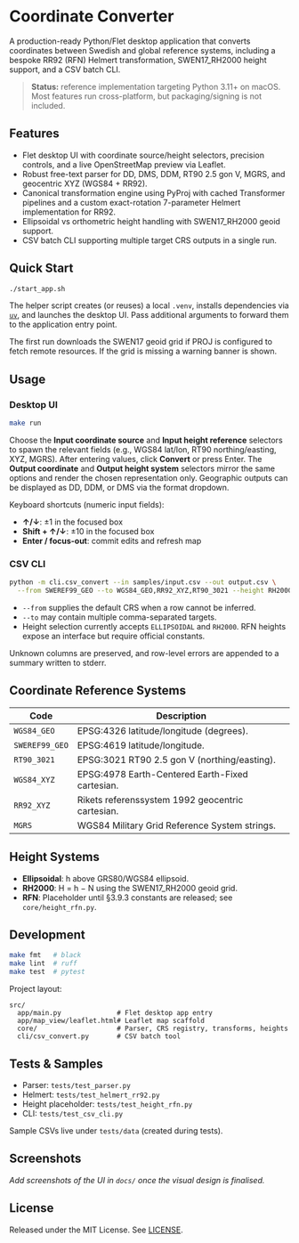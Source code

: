 # Coordinate Converter

A production-ready Python/Flet desktop application that converts coordinates between
Swedish and global reference systems, including a bespoke RR92 (RFN) Helmert
transformation, SWEN17_RH2000 height support, and a CSV batch CLI.

> **Status:** reference implementation targeting Python 3.11+ on macOS. Most features
> run cross-platform, but packaging/signing is not included.

## Features
- Flet desktop UI with coordinate source/height selectors, precision controls, and a
  live OpenStreetMap preview via Leaflet.
- Robust free-text parser for DD, DMS, DDM, RT90 2.5 gon V, MGRS, and geocentric XYZ
  (WGS84 + RR92).
- Canonical transformation engine using PyProj with cached Transformer pipelines and a
  custom exact-rotation 7-parameter Helmert implementation for RR92.
- Ellipsoidal vs orthometric height handling with SWEN17_RH2000 geoid support.
- CSV batch CLI supporting multiple target CRS outputs in a single run.

## Quick Start
```bash
./start_app.sh
```

The helper script creates (or reuses) a local `.venv`, installs dependencies via
[`uv`](https://docs.astral.sh/uv/), and launches the desktop UI. Pass additional
arguments to forward them to the application entry point.

The first run downloads the SWEN17 geoid grid if PROJ is configured to fetch remote
resources. If the grid is missing a warning banner is shown.

## Usage
### Desktop UI
```bash
make run
```

Choose the **Input coordinate source** and **Input height reference** selectors to
spawn the relevant fields (e.g., WGS84 lat/lon, RT90 northing/easting, XYZ, MGRS).
After entering values, click **Convert** or press Enter. The **Output coordinate** and
**Output height system** selectors mirror the same options and render the chosen
representation only. Geographic outputs can be displayed as DD, DDM, or DMS via the
format dropdown.

Keyboard shortcuts (numeric input fields):
- **↑/↓**: ±1 in the focused box
- **Shift + ↑/↓**: ±10 in the focused box
- **Enter / focus-out**: commit edits and refresh map

### CSV CLI
```bash
python -m cli.csv_convert --in samples/input.csv --out output.csv \
  --from SWEREF99_GEO --to WGS84_GEO,RR92_XYZ,RT90_3021 --height RH2000
```

- `--from` supplies the default CRS when a row cannot be inferred.
- `--to` may contain multiple comma-separated targets.
- Height selection currently accepts `ELLIPSOIDAL` and `RH2000`. RFN heights expose
  an interface but require official constants.

Unknown columns are preserved, and row-level errors are appended to a summary written
to stderr.

## Coordinate Reference Systems
| Code | Description |
| ---- | ----------- |
| `WGS84_GEO` | EPSG:4326 latitude/longitude (degrees). |
| `SWEREF99_GEO` | EPSG:4619 latitude/longitude. |
| `RT90_3021` | EPSG:3021 RT90 2.5 gon V (northing/easting). |
| `WGS84_XYZ` | EPSG:4978 Earth-Centered Earth-Fixed cartesian. |
| `RR92_XYZ` | Rikets referenssystem 1992 geocentric cartesian. |
| `MGRS` | WGS84 Military Grid Reference System strings. |

## Height Systems
- **Ellipsoidal**: h above GRS80/WGS84 ellipsoid.
- **RH2000**: H = h − N using the SWEN17_RH2000 geoid grid.
- **RFN**: Placeholder until §3.9.3 constants are released; see `core/height_rfn.py`.

## Development
```bash
make fmt   # black
make lint  # ruff
make test  # pytest
```

Project layout:
```
src/
  app/main.py              # Flet desktop app entry
  app/map_view/leaflet.html# Leaflet map scaffold
  core/                    # Parser, CRS registry, transforms, heights
  cli/csv_convert.py       # CSV batch tool
```

## Tests & Samples
- Parser: `tests/test_parser.py`
- Helmert: `tests/test_helmert_rr92.py`
- Height placeholder: `tests/test_height_rfn.py`
- CLI: `tests/test_csv_cli.py`

Sample CSVs live under `tests/data` (created during tests).

## Screenshots
_Add screenshots of the UI in `docs/` once the visual design is finalised._

## License
Released under the MIT License. See [LICENSE](LICENSE).
